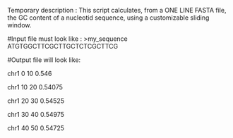 

Temporary description : This script calculates, from a ONE LINE FASTA file, the GC content of a nucleotid sequence, using a customizable sliding window.

#Input file must look like :
\>my_sequence  
ATGTGGCTTCGCTTGCTCTCGCTTCG

#Output file will look like:

chr1 0 10 0.546

chr1 10 20 0.54075

chr1 20 30 0.54525

chr1 30 40 0.54975

chr1 40 50 0.54725
